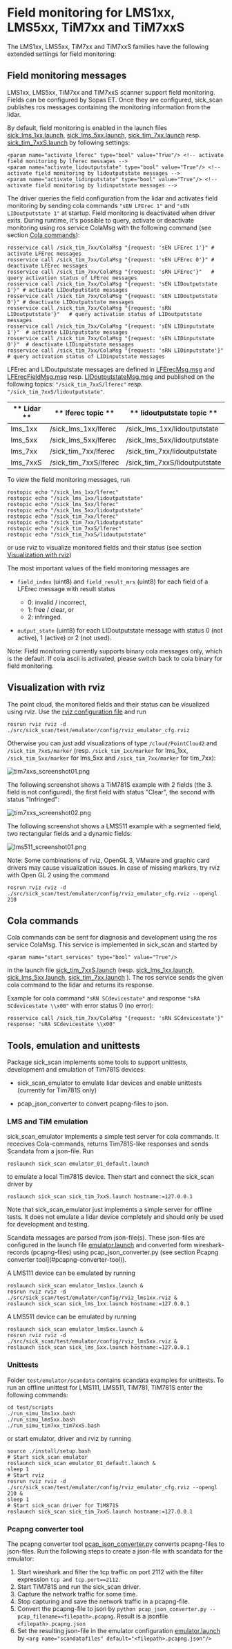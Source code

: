 # Field monitoring for LMS1xx, LMS5xx, TiM7xx and TiM7xxS

The LMS1xx, LMS5xx, TiM7xx and TiM7xxS families have the following extended settings for field monitoring:

## Field monitoring messages

LMS1xx, LMS5xx, TiM7xx and TiM7xxS scanner support field monitoring. Fields can be configured by Sopas ET. Once they are configured, sick_scan publishes ros messages containing the monitoring information from the lidar. 

By default, field monitoring is enabled in the launch files [sick_lms_1xx.launch](../launch/sick_lms_1xx.launch),  [sick_lms_5xx.launch](../launch/sick_lms_5xx.launch),
[sick_tim_7xx.launch](../launch/sick_tim_7xx.launch) resp. [sick_tim_7xxS.launch](../launch/sick_tim_7xxS.launch) by following settings:
```
<param name="activate_lferec" type="bool" value="True"/> <!-- activate field monitoring by lferec messages -->
<param name="activate_lidoutputstate" type="bool" value="True"/> <!-- activate field monitoring by lidoutputstate messages -->
<param name="activate_lidinputstate" type="bool" value="True"/> <!-- activate field monitoring by lidinputstate messages -->
```

The driver queries the field configuration from the lidar and activates field monitoring by sending cola commands `"sEN LFErec 1"` and `"sEN LIDoutputstate 1"` at startup. Field monitoring is deactivated when driver exits. During runtime, it's possible to query, activate or deactivate monitoring using ros service ColaMsg with the following command (see section [Cola commands](#cola-commands)):
```
rosservice call /sick_tim_7xx/ColaMsg "{request: 'sEN LFErec 1'}" # activate LFErec messages 
rosservice call /sick_tim_7xx/ColaMsg "{request: 'sEN LFErec 0'}" # deactivate LFErec messages 
rosservice call /sick_tim_7xx/ColaMsg "{request: 'sRN LFErec'}"   # query activation status of LFErec messages 
rosservice call /sick_tim_7xx/ColaMsg "{request: 'sEN LIDoutputstate 1'}" # activate LIDoutputstate messages 
rosservice call /sick_tim_7xx/ColaMsg "{request: 'sEN LIDoutputstate 0'}" # deactivate LIDoutputstate messages 
rosservice call /sick_tim_7xx/ColaMsg "{request: 'sRN LIDoutputstate'}"   # query activation status of LIDoutputstate messages 
rosservice call /sick_tim_7xx/ColaMsg "{request: 'sEN LIDinputstate 1'}"  # activate LIDinputstate messages 
rosservice call /sick_tim_7xx/ColaMsg "{request: 'sEN LIDinputstate 0'}"  # deactivate LIDinputstate messages 
rosservice call /sick_tim_7xx/ColaMsg "{request: 'sRN LIDinputstate'}"    # query activation status of LIDinputstate messages 
```

LFErec and LIDoutputstate messages are defined in [LFErecMsg.msg](../msg/LFErecMsg.msg) and [LFErecFieldMsg.msg](../msg/LFErecFieldMsg.msg) resp. [LIDoutputstateMsg.msg](../msg/LIDoutputstateMsg.msg) and published on the following topics: `"/sick_tim_7xxS/lferec"` resp. `"/sick_tim_7xxS/lidoutputstate"`.

| ** Lidar ** | ** lferec topic ** | ** lidoutputstate topic **  |
|---------------|--------------------|-----------------------------|
| lms_1xx  | /sick_lms_1xx/lferec  | /sick_lms_1xx/lidoutputstate  |
| lms_5xx  | /sick_lms_5xx/lferec  | /sick_lms_5xx/lidoutputstate  |
| lms_7xx  | /sick_tim_7xx/lferec  | /sick_tim_7xx/lidoutputstate  |
| lms_7xxS | /sick_tim_7xxS/lferec | /sick_tim_7xxS/lidoutputstate |

To view the field monitoring messages, run
```
rostopic echo "/sick_lms_1xx/lferec"
rostopic echo "/sick_lms_1xx/lidoutputstate"
rostopic echo "/sick_lms_5xx/lferec"
rostopic echo "/sick_lms_5xx/lidoutputstate"
rostopic echo "/sick_tim_7xx/lferec"
rostopic echo "/sick_tim_7xx/lidoutputstate"
rostopic echo "/sick_tim_7xxS/lferec"
rostopic echo "/sick_tim_7xxS/lidoutputstate"
```
or use rviz to visualize monitored fields and their status (see section [Visualization with rviz](#visualization-with-rviz))

The most important values of the field monitoring messages are

-  `field_index` (uint8) and `field_result_mrs` (uint8) for each field of a LFErec message with result status<br/><ul>
   <li>0: invalid / incorrect,</li>
   <li>1: free / clear, or</li>
   <li>2: infringed.</li>
   </ul>

- `output_state` (uint8) for each LIDoutputstate message with status 0 (not active), 1 (active) or 2 (not used).

Note: Field monitoring currently supports binary cola messages only, which is the default. If cola ascii is activated, please switch back to cola binary for field monitoring.

## Visualization with rviz

The point cloud, the monitored fields and their status can be visualized using rviz. Use the [rviz configuration file](../test/emulator/config/rviz_emulator_cfg.rviz) 
and run
```
rosrun rviz rviz -d ./src/sick_scan/test/emulator/config/rviz_emulator_cfg.rviz
```

Otherwise you can just add visualizations of type `/cloud/PointCloud2` and `/sick_tim_7xxS/marker` (resp. `/sick_tim_1xx/marker` for lms_1xx,  `/sick_tim_5xx/marker` for lms_5xx and  `/sick_tim_7xx/marker` for tim_7xx):

![tim7xxs_screenshot01.png](tim7xxs_screenshot01.png) 

The following screenshot shows a TiM781S example with 2 fields (the 3. field is not configured), the first field with status "Clear", the second with status "Infringed":

![tim7xxs_screenshot02.png](tim7xxs_screenshot02.png)

The following screenshot shows a LMS511 example with a segmented field, two rectangular fields and a dynamic fields:

![lms511_screenshot01.png](lms511_screenshot01.png)

Note: Some combinations of rviz, OpenGL 3, VMware and graphic card drivers may cause visualization issues. In case of missing markers, try rviz with Open GL 2 using the command
```
rosrun rviz rviz -d ./src/sick_scan/test/emulator/config/rviz_emulator_cfg.rviz --opengl 210
```

## Cola commands

Cola commands can be sent for diagnosis and development using the ros service ColaMsg. This service is implemented in sick_scan and started by 
```
<param name="start_services" type="bool" value="True"/>
```
in the launch file [sick_tim_7xxS.launch](../launch/sick_tim_7xxS.launch) (resp. [sick_lms_1xx.launch](../launch/sick_lms_1xx.launch), [sick_lms_5xx.launch](../launch/sick_lms_5xx.launch), [sick_tim_7xx.launch](../launch/sick_tim_7xx.launch) ). The ros service sends the given cola command to the lidar and returns its response.

Example for cola command `"sRN SCdevicestate"` and response `"sRA SCdevicestate \\x00"` with error status 0 (no error):
```
rosservice call /sick_tim_7xx/ColaMsg "{request: 'sRN SCdevicestate'}"
response: "sRA SCdevicestate \\x00"
```

## Tools, emulation and unittests

Package sick_scan implements some tools to support unittests, development and emulation of Tim781S devices:

- sick_scan_emulator to emulate lidar devices and enable unittests (currently for Tim781S only)

- pcap_json_converter to convert pcapng-files to json.

### LMS and TiM emulation

sick_scan_emulator implements a simple test server for cola commands. It rececives Cola-commands, returns Tim781S-like responses and sends Scandata from a json-file. Run
```
roslaunch sick_scan emulator_01_default.launch
```
to emulate a local Tim781S device. Then start and connect the sick_scan driver by
```
roslaunch sick_scan sick_tim_7xxS.launch hostname:=127.0.0.1
```

Note that sick_scan_emulator just implements a simple server for offline tests. It does not emulate a lidar device completely and should only be used for development and testing.

Scandata messages are parsed from json-file(s). These json-files are configured in the launch file [emulator.launch](../test/emulator/launch/emulator_01_default.launch) and converted form wireshark-records (pcapng-files) using pcap_json_converter.py (see section Pcapng converter tool](#pcapng-converter-tool)).

A LMS111 device can be emulated by running
```
roslaunch sick_scan emulator_lms1xx.launch &
rosrun rviz rviz -d ./src/sick_scan/test/emulator/config/rviz_lms1xx.rviz &
roslaunch sick_scan sick_lms_1xx.launch hostname:=127.0.0.1
```

A LMS511 device can be emulated by running
```
roslaunch sick_scan emulator_lms5xx.launch &
rosrun rviz rviz -d ./src/sick_scan/test/emulator/config/rviz_lms5xx.rviz &
roslaunch sick_scan sick_lms_5xx.launch hostname:=127.0.0.1
```

### Unittests

Folder `test/emulator/scandata` contains scandata examples for unittests. To run an offline unittest for LMS111, LMS511, TiM781, TiM781S enter the following commands:
```
cd test/scripts
./run_simu_lms1xx.bash
./run_simu_lms5xx.bash
./run_simu_tim7xx_tim7xxS.bash
```
or start emulator, driver and rviz by running
```
source ./install/setup.bash
# Start sick_scan emulator
roslaunch sick_scan emulator_01_default.launch &
sleep 1
# Start rviz
rosrun rviz rviz -d ./src/sick_scan/test/emulator/config/rviz_emulator_cfg.rviz --opengl 210 &
sleep 1
# Start sick_scan driver for TiM871S
roslaunch sick_scan sick_tim_7xxS.launch hostname:=127.0.0.1
```

### Pcapng converter tool

The pcapng converter tool [pcap_json_converter.py](../test/pcap_json_converter/pcap_json_converter.py) converts pcapng-files to json-files. Run the following steps to create a json-file with scandata for the emulator:

1. Start wireshark and filter the tcp traffic on port 2112 with the filter expression `tcp and tcp.port==2112`.
2. Start TiM781S and run the sick_scan driver.
3. Capture the network traffic for some time.
4. Stop capturing and save the network traffic in a pcapng-file.
5. Convert the pcapng-file to json by `python pcap_json_converter.py --pcap_filename=<filepath>.pcapng`. Result is a jsonfile `<filepath>.pcapng.json`
6. Set the resulting json-file in the emulator configuration [emulator.launch](../test/emulator/launch/emulator_01_default.launch) by `<arg name="scandatafiles" default="<filepath>.pcapng.json"/>`
